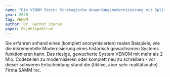 ```yaml
---
name: "Die VENOM Story: Strategische Anwendungsmodernisierung mit Split+Extract-Strategien"
year: 2020
tag: VENOM
author: Dr. Gernot Starke
paper: Objektspektrum
---
```

Sie erfahren anhand eines (komplett anonymisierten) realen Beispiels, wie die inkrementelle Modernisierung
eines historisch gewachsenen Systems funktionieren kann. Das riesige, gewucherte System VENOM mit mehr als
2 Mio. Codezeilen zu modernisieren oder komplett neu zu schreiben - vor dieser schweren Entscheidung stand 
die (fiktive, aber sehr realitätsnahe) Firma SAMM Inc.
